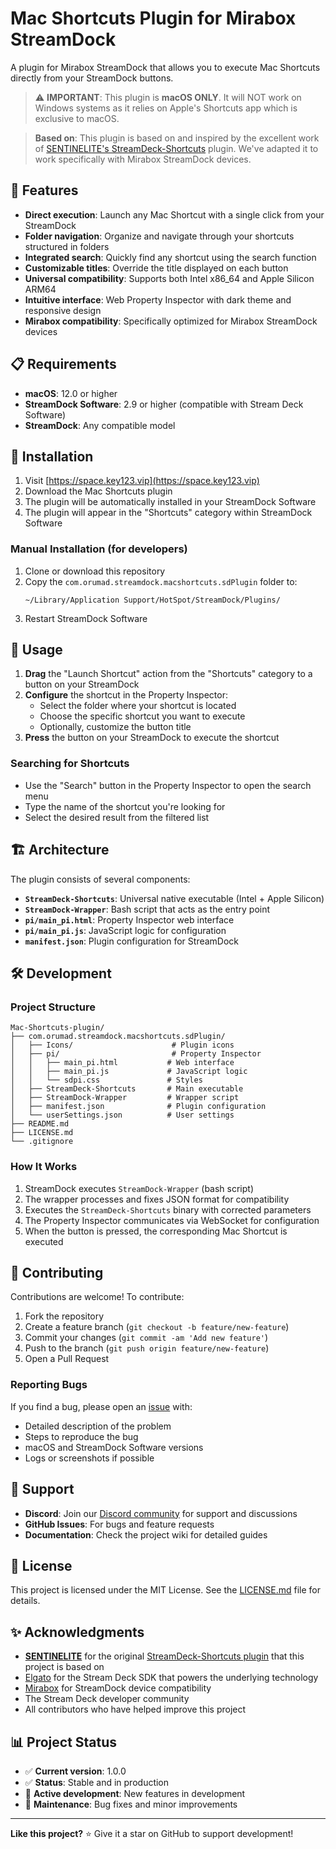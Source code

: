 # Mac Shortcuts Plugin for Mirabox StreamDock

A plugin for Mirabox StreamDock that allows you to execute Mac Shortcuts directly from your StreamDock buttons.

> ⚠️ **IMPORTANT**: This plugin is **macOS ONLY**. It will NOT work on Windows systems as it relies on Apple's Shortcuts app which is exclusive to macOS.

> **Based on**: This plugin is based on and inspired by the excellent work of [SENTINELITE's StreamDeck-Shortcuts](https://github.com/SENTINELITE/StreamDeck-Shortcuts) plugin. We've adapted it to work specifically with Mirabox StreamDock devices.

## 🚀 Features

- **Direct execution**: Launch any Mac Shortcut with a single click from your StreamDock
- **Folder navigation**: Organize and navigate through your shortcuts structured in folders
- **Integrated search**: Quickly find any shortcut using the search function
- **Customizable titles**: Override the title displayed on each button
- **Universal compatibility**: Supports both Intel x86_64 and Apple Silicon ARM64
- **Intuitive interface**: Web Property Inspector with dark theme and responsive design
- **Mirabox compatibility**: Specifically optimized for Mirabox StreamDock devices

## 📋 Requirements

- **macOS**: 12.0 or higher
- **StreamDock Software**: 2.9 or higher (compatible with Stream Deck Software)
- **StreamDock**: Any compatible model

## 🔧 Installation

1. Visit [https://space.key123.vip](https://space.key123.vip)
2. Download the Mac Shortcuts plugin
3. The plugin will be automatically installed in your StreamDock Software
4. The plugin will appear in the "Shortcuts" category within StreamDock Software

### Manual Installation (for developers)

1. Clone or download this repository
2. Copy the `com.orumad.streamdock.macshortcuts.sdPlugin` folder to:
   ```
   ~/Library/Application Support/HotSpot/StreamDock/Plugins/
   ```
3. Restart StreamDock Software

## 🎯 Usage

1. **Drag** the "Launch Shortcut" action from the "Shortcuts" category to a button on your StreamDock
2. **Configure** the shortcut in the Property Inspector:
   - Select the folder where your shortcut is located
   - Choose the specific shortcut you want to execute
   - Optionally, customize the button title
3. **Press** the button on your StreamDock to execute the shortcut

### Searching for Shortcuts

- Use the "Search" button in the Property Inspector to open the search menu
- Type the name of the shortcut you're looking for
- Select the desired result from the filtered list

## 🏗️ Architecture

The plugin consists of several components:

- **`StreamDeck-Shortcuts`**: Universal native executable (Intel + Apple Silicon)
- **`StreamDock-Wrapper`**: Bash script that acts as the entry point
- **`pi/main_pi.html`**: Property Inspector web interface
- **`pi/main_pi.js`**: JavaScript logic for configuration
- **`manifest.json`**: Plugin configuration for StreamDock

## 🛠️ Development

### Project Structure

```
Mac-Shortcuts-plugin/
├── com.orumad.streamdock.macshortcuts.sdPlugin/
│   ├── Icons/                      # Plugin icons
│   ├── pi/                         # Property Inspector
│   │   ├── main_pi.html           # Web interface
│   │   ├── main_pi.js             # JavaScript logic
│   │   └── sdpi.css               # Styles
│   ├── StreamDeck-Shortcuts       # Main executable
│   ├── StreamDock-Wrapper         # Wrapper script
│   ├── manifest.json              # Plugin configuration
│   └── userSettings.json          # User settings
├── README.md
├── LICENSE.md
└── .gitignore
```

### How It Works

1. StreamDock executes `StreamDock-Wrapper` (bash script)
2. The wrapper processes and fixes JSON format for compatibility
3. Executes the `StreamDeck-Shortcuts` binary with corrected parameters
4. The Property Inspector communicates via WebSocket for configuration
5. When the button is pressed, the corresponding Mac Shortcut is executed

## 🤝 Contributing

Contributions are welcome! To contribute:

1. Fork the repository
2. Create a feature branch (`git checkout -b feature/new-feature`)
3. Commit your changes (`git commit -am 'Add new feature'`)
4. Push to the branch (`git push origin feature/new-feature`)
5. Open a Pull Request

### Reporting Bugs

If you find a bug, please open an [issue](https://github.com/orumad/Mac-Shortcuts-plugin/issues) with:

- Detailed description of the problem
- Steps to reproduce the bug
- macOS and StreamDock Software versions
- Logs or screenshots if possible

## 💬 Support

- **Discord**: Join our [Discord community](https://discord.gg/PnRT5gcn) for support and discussions
- **GitHub Issues**: For bugs and feature requests
- **Documentation**: Check the project wiki for detailed guides

## 📄 License

This project is licensed under the MIT License. See the [LICENSE.md](LICENSE.md) file for details.

## ✨ Acknowledgments

- **[SENTINELITE](https://github.com/SENTINELITE)** for the original [StreamDeck-Shortcuts plugin](https://github.com/SENTINELITE/StreamDeck-Shortcuts) that this project is based on
- [Elgato](https://www.elgato.com/) for the Stream Deck SDK that powers the underlying technology
- [Mirabox](https://mirabox.com/) for StreamDock device compatibility
- The Stream Deck developer community
- All contributors who have helped improve this project

## 📊 Project Status

- ✅ **Current version**: 1.0.0
- ✅ **Status**: Stable and in production
- 🔄 **Active development**: New features in development
- 🐛 **Maintenance**: Bug fixes and minor improvements

---

**Like this project?** ⭐ Give it a star on GitHub to support development!
